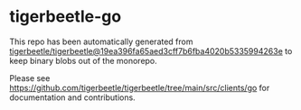 # tigerbeetle-go
This repo has been automatically generated from
[tigerbeetle/tigerbeetle@19ea396fa65aed3cff7b6fba4020b5335994263e](https://github.com/tigerbeetle/tigerbeetle/commit/19ea396fa65aed3cff7b6fba4020b5335994263e)
to keep binary blobs out of the monorepo.

Please see
<https://github.com/tigerbeetle/tigerbeetle/tree/main/src/clients/go>
for documentation and contributions.
